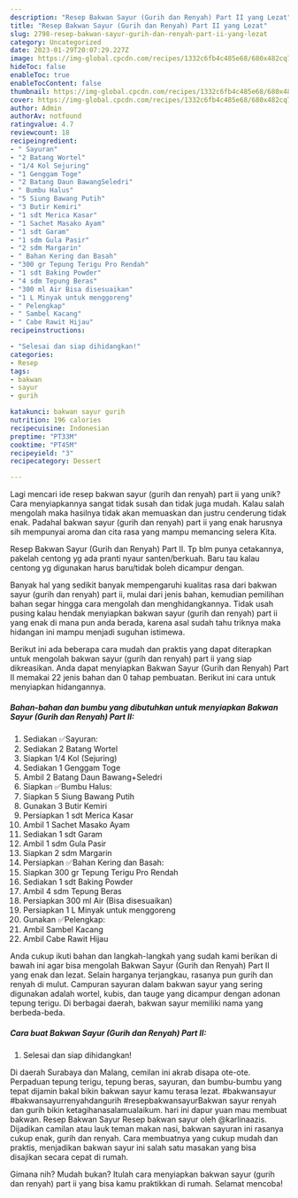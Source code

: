 ```yaml
---
description: "Resep Bakwan Sayur (Gurih dan Renyah) Part II yang Lezat"
title: "Resep Bakwan Sayur (Gurih dan Renyah) Part II yang Lezat"
slug: 2798-resep-bakwan-sayur-gurih-dan-renyah-part-ii-yang-lezat
category: Uncategorized
date: 2023-01-29T20:07:29.227Z
image: https://img-global.cpcdn.com/recipes/1332c6fb4c485e68/680x482cq70/bakwan-sayur-gurih-dan-renyah-part-ii-foto-resep-utama.jpg
hideToc: false
enableToc: true
enableTocContent: false
thumbnail: https://img-global.cpcdn.com/recipes/1332c6fb4c485e68/680x482cq70/bakwan-sayur-gurih-dan-renyah-part-ii-foto-resep-utama.jpg
cover: https://img-global.cpcdn.com/recipes/1332c6fb4c485e68/680x482cq70/bakwan-sayur-gurih-dan-renyah-part-ii-foto-resep-utama.jpg
author: Admin
authorAv: notfound
ratingvalue: 4.7
reviewcount: 18
recipeingredient:
- " Sayuran"
- "2 Batang Wortel"
- "1/4 Kol Sejuring"
- "1 Genggam Toge"
- "2 Batang Daun BawangSeledri"
- " Bumbu Halus"
- "5 Siung Bawang Putih"
- "3 Butir Kemiri"
- "1 sdt Merica Kasar"
- "1 Sachet Masako Ayam"
- "1 sdt Garam"
- "1 sdm Gula Pasir"
- "2 sdm Margarin"
- " Bahan Kering dan Basah"
- "300 gr Tepung Terigu Pro Rendah"
- "1 sdt Baking Powder"
- "4 sdm Tepung Beras"
- "300 ml Air Bisa disesuaikan"
- "1 L Minyak untuk menggoreng"
- " Pelengkap"
- " Sambel Kacang"
- " Cabe Rawit Hijau"
recipeinstructions:

- "Selesai dan siap dihidangkan!"
categories:
- Resep
tags:
- bakwan
- sayur
- gurih

katakunci: bakwan sayur gurih 
nutrition: 196 calories
recipecuisine: Indonesian
preptime: "PT33M"
cooktime: "PT45M"
recipeyield: "3"
recipecategory: Dessert

---
```





Lagi mencari ide resep bakwan sayur (gurih dan renyah) part ii yang unik? Cara menyiapkannya sangat tidak susah dan tidak juga mudah. Kalau salah mengolah maka hasilnya tidak akan memuaskan dan justru cenderung tidak enak. Padahal bakwan sayur (gurih dan renyah) part ii yang enak harusnya sih mempunyai aroma dan cita rasa yang mampu memancing selera Kita.





Resep Bakwan Sayur (Gurih dan Renyah) Part II. Tp blm punya cetakannya, pakelah centong yg ada pranti nyaur santen/berkuah. Baru tau kalau centong yg digunakan harus baru/tidak boleh dicampur dengan.

Banyak hal yang sedikit banyak mempengaruhi kualitas rasa dari bakwan sayur (gurih dan renyah) part ii, mulai dari jenis bahan, kemudian pemilihan bahan segar hingga cara mengolah dan menghidangkannya. Tidak usah pusing kalau hendak menyiapkan bakwan sayur (gurih dan renyah) part ii yang enak di mana pun anda berada, karena asal sudah tahu triknya maka hidangan ini mampu menjadi suguhan istimewa.






Berikut ini ada beberapa cara mudah dan praktis yang dapat diterapkan untuk mengolah bakwan sayur (gurih dan renyah) part ii yang siap dikreasikan. Anda dapat menyiapkan Bakwan Sayur (Gurih dan Renyah) Part II memakai 22 jenis bahan dan 0 tahap pembuatan. Berikut ini cara untuk menyiapkan hidangannya.

<!--inarticleads1-->

##### Bahan-bahan dan bumbu yang dibutuhkan untuk menyiapkan Bakwan Sayur (Gurih dan Renyah) Part II:

1. Sediakan  ✅Sayuran:
1. Sediakan 2 Batang Wortel
1. Siapkan 1/4 Kol (Sejuring)
1. Sediakan 1 Genggam Toge
1. Ambil 2 Batang Daun Bawang+Seledri
1. Siapkan  ✅Bumbu Halus:
1. Siapkan 5 Siung Bawang Putih
1. Gunakan 3 Butir Kemiri
1. Persiapkan 1 sdt Merica Kasar
1. Ambil 1 Sachet Masako Ayam
1. Sediakan 1 sdt Garam
1. Ambil 1 sdm Gula Pasir
1. Siapkan 2 sdm Margarin
1. Persiapkan  ✅Bahan Kering dan Basah:
1. Siapkan 300 gr Tepung Terigu Pro Rendah
1. Sediakan 1 sdt Baking Powder
1. Ambil 4 sdm Tepung Beras
1. Persiapkan 300 ml Air (Bisa disesuaikan)
1. Persiapkan 1 L Minyak untuk menggoreng
1. Gunakan  ✅Pelengkap:
1. Ambil  Sambel Kacang
1. Ambil  Cabe Rawit Hijau


Anda cukup ikuti bahan dan langkah-langkah yang sudah kami berikan di bawah ini agar bisa mengolah Bakwan Sayur (Gurih dan Renyah) Part II yang enak dan lezat. Selain harganya terjangkau, rasanya pun gurih dan renyah di mulut. Campuran sayuran dalam bakwan sayur yang sering digunakan adalah wortel, kubis, dan tauge yang dicampur dengan adonan tepung terigu. Di berbagai daerah, bakwan sayur memiliki nama yang berbeda-beda. 

<!--inarticleads2-->

##### Cara buat Bakwan Sayur (Gurih dan Renyah) Part II:


1. Selesai dan siap dihidangkan!

Di daerah Surabaya dan Malang, cemilan ini akrab disapa ote-ote. Perpaduan tepung terigu, tepung beras, sayuran, dan bumbu-bumbu yang tepat dijamin bakal bikin bakwan sayur kamu terasa lezat. #bakwansayur #bakwansayurrenyahdangurih #resepbakwansayurBakwan sayur renyah dan gurih bikin ketagihanasalamualaikum. hari ini dapur yuan mau membuat bakwan. Resep Bakwan Sayur Resep bakwan sayur oleh @karlinaazis. Dijadikan camilan atau lauk teman makan nasi, bakwan sayuran ini rasanya cukup enak, gurih dan renyah. Cara membuatnya yang cukup mudah dan praktis, menjadikan bakwan sayur ini salah satu masakan yang bisa disajikan secara cepat di rumah. 

Gimana nih? Mudah bukan? Itulah cara menyiapkan bakwan sayur (gurih dan renyah) part ii yang bisa kamu praktikkan di rumah. Selamat mencoba!
